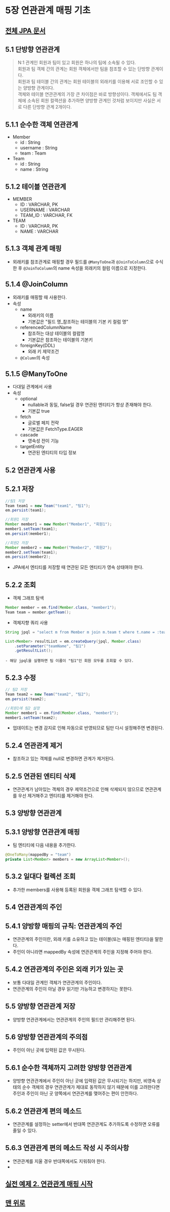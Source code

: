 # 5장 연관관계 매핑 기초
## [전체 JPA 문서](index.md)
## 5.1 단방향 연관관계 
> N:1 관계인 회원과 팀이 있고 회원은 하나의 팀에 소속될 수 있다.  
> 회원과 팀 객체 간의 관계는 회원 객체에서만 팀을 참조할 수 있는 단방향 관계이다.  
> 회원과 팀 테이블 간의 관계는 회원 테이블의 외래키를 이용해 서로 조인할 수 있는 양방향 관계이다.  
> 객체와 테이블 연관관계의 가장 큰 차이점은 바로 방향성이다. 객체에서도 팀 객체에 소속된 회원 컬랙션을 추가하면 양방향 관계인 것처럼 보이지만 사실은 서로 다른 단방향 관계 2개이다.
## 5.1.1 순수한 객체 연관관계 
- Member
  - id : String
  - username : String
  - team : Team
- Team
  - id : String
  - name : String
## 5.1.2 테이블 연관관계 
- MEMBER
  - ID : VARCHAR, PK
  - USERNAME : VARCHAR
  - TEAM_ID : VARCHAR, FK
- TEAM
  - ID : VARCHAR, PK
  - NAME : VARCHAR
## 5.1.3 객체 관계 매핑 
- 외래키를 참조관계로 매핑할 경우 필드를 `@ManyToOne`과 `@JoinToColumn`으로 수식한 후  `@JoinToColumn`의 name 속성을 외래키의 컬럼 이름으로 지정한다.
## 5.1.4 @JoinColumn 
- 외래키를 매핑할 때 사용한다.
- 속성
  - name
    - 외래키의 이름
    - 기본값은 "필드 명_참조하는 테이블의 기본 키 컬럼 명"
  - referencedColumnName
    - 참조하는 대상 테이블의 컬럼명
    - 기본값은 참조하는 테이블의 기본키
  - foreignKey(DDL)
    - 외래 키 제약조건
  - `@Column`의 속성
## 5.1.5 @ManyToOne 
- 다대일 관계에서 사용
- 속성
  - optional
    - nullable과 동일, false일 경우 연관된 엔티티가 항상 존재해야 한다.
    - 기본값 true
  - fetch
    - 글로벌 페치 전략
    - 기본값은 FetchType.EAGER
  - cascade
    - 영속성 전이 기능
  - targetEntity
    - 연관된 엔티티의 타입 정보
## 5.2 연관관계 사용 
## 5.2.1 저장 
```java
//팀1 저장
Team team1 = new Team("team1", "팀1");
em.persist(team1);

//회원1 저장
Member member1 = new Member("Member1", "회원1");
member1.setTeam(team1);
em.persist(member1);

//회원2 저장
Member member2 = new Member("Member2", "회원2");
member2.setTeam(team1);
em.persist(member2);
```
- JPA에서 엔티티를 저장할 때 연관된 모든 엔티티가 영속 상태여야 한다.
## 5.2.2 조회 
- 객체 그래프 탐색
```java
Member member = em.find(Member.class, "member1");
Team team = member.getTeam();
```
- 객체지향 쿼리 사용
```java
String jpql = "select m from Member m join m.team t where t.name = :teamName";

List<Member> resultList = em.createQuery(jpql, Member.class)
    .setParameter("teamName", "팀1")
    .getResultList();
```
    - 해당 jpql을 실행하면 팀 이름이 "팀1"인 회원 모두를 조회할 수 있다.
## 5.2.3 수정 
```java
// 팀2 저장
Team team2 = new Team("team2", "팀2");
em.persist(team2);

//회원1에 팀2 설정
Member member1 = em.find(Member.class, "member1");
member1.setTeam(team2);
```
- 업데이트는 변경 감지로 인해 자동으로 반영되므로 팀만 다시 설정해주면 변경된다.
## 5.2.4 연관관계 제거 
- 참조하고 있는 객체를 null로 변경하면 관계가 제거된다.
## 5.2.5 연관된 엔티티 삭제 
- 연관관계가 남아있는 객체의 경우 제약조건으로 인해 삭제되지 않으므로 연관관계를 우선 제거해주고 엔티티를 제거해야 한다.
## 5.3 양방향 연관관계 
## 5.3.1 양방향 연관관계 매핑 
- 팀 엔티티에 다음 내용을 추가한다.
```java
@OneToMany(mappedBy = "team")
private List<Member> members = new ArrayList<Member>();
```
## 5.3.2 일대다 컬렉션 조회 
- 추가한 members를 사용해 등록된 회원을 객체 그래프 탐색할 수 있다.
## 5.4 연관관계의 주인 
## 5.4.1 양방향 매핑의 규칙: 연관관계의 주인 
- 연관관계의 주인이란, 외래 키를 소유하고 있는 테이블(또는 매핑된 엔티티)을 말한다.
- 주인이 아니라면 mappedBy 속성에 연관관계의 주인을 지정해 주어야 한다.
## 5.4.2 연관관계의 주인은 외래 키가 있는 곳 
- 보통 다대일 관계인 객체가 연관관계의 주인이다.
- 연관관계의 주인이 아닐 경우 읽기만 가능하고 변경하지는 못한다.
## 5.5 양방향 연관관계 저장 
- 양방향 연관관계에서는 연관관계의 주인의 필드만 관리해주면 된다.
## 5.6 양방향 연관관계의 주의점 
- 주인이 아닌 곳에 입력된 값은 무시된다.
## 5.6.1 순수한 객체까지 고려한 양방향 연관관계 
- 양방향 연관관계에서 주인이 아닌 곳에 입력된 값은 무시되기는 하지만, 비영속 상태의 순수 객체의 경우 연관관계가 제대로 동작하지 않기 때문에 이를 고려한다면 주인과 주인이 아닌 곳 양쪽에서 연관관계를 맺어주는 편이 안전하다.
## 5.6.2 연관관계 편의 메소드 
- 연관관계를 설정하는 setter에서 반대쪽 연관관계도 추가하도록 수정하면 오류를 줄일 수 있다.
## 5.6.3 연관관계 편의 메소드 작성 시 주의사항 
- 연관관계를 지울 경우 반대쪽에서도 지워줘야 한다.
- 
## [실전 예제 2. 연관관계 매핑 시작](실전_예제%202.%20연관관계_매핑%20시작.md)

## [맨 위로](#)